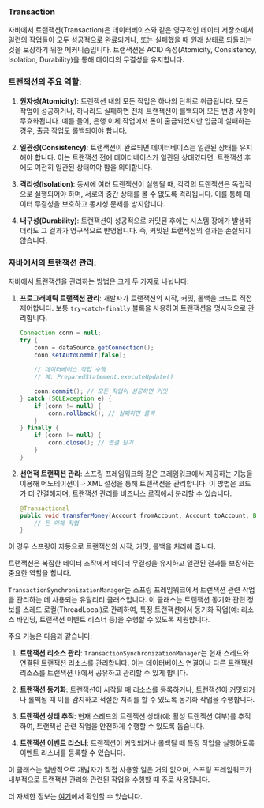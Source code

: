 ### Transaction

자바에서 트랜잭션(Transaction)은 데이터베이스와 같은 영구적인 데이터 저장소에서 일련의 작업들이 모두 성공적으로 완료되거나, 또는 실패했을 때 원래 상태로 되돌리는 것을 보장하기 위한 메커니즘입니다. 트랜잭션은 ACID 속성(Atomicity, Consistency, Isolation, Durability)을 통해 데이터의 무결성을 유지합니다.

### 트랜잭션의 주요 역할:

1. **원자성(Atomicity)**: 트랜잭션 내의 모든 작업은 하나의 단위로 취급됩니다. 모든 작업이 성공하거나, 하나라도 실패하면 전체 트랜잭션이 롤백되어 모든 변경 사항이 무효화됩니다. 예를 들어, 은행 이체 작업에서 돈이 출금되었지만 입금이 실패하는 경우, 출금 작업도 롤백되어야 합니다.

2. **일관성(Consistency)**: 트랜잭션이 완료되면 데이터베이스는 일관된 상태를 유지해야 합니다. 이는 트랜잭션 전에 데이터베이스가 일관된 상태였다면, 트랜잭션 후에도 여전히 일관된 상태여야 함을 의미합니다.

3. **격리성(Isolation)**: 동시에 여러 트랜잭션이 실행될 때, 각각의 트랜잭션은 독립적으로 실행되어야 하며, 서로의 중간 상태를 볼 수 없도록 격리됩니다. 이를 통해 데이터 무결성을 보호하고 동시성 문제를 방지합니다.

4. **내구성(Durability)**: 트랜잭션이 성공적으로 커밋된 후에는 시스템 장애가 발생하더라도 그 결과가 영구적으로 반영됩니다. 즉, 커밋된 트랜잭션의 결과는 손실되지 않습니다.

### 자바에서의 트랜잭션 관리:

자바에서 트랜잭션을 관리하는 방법은 크게 두 가지로 나뉩니다:

1. **프로그래매틱 트랜잭션 관리**: 개발자가 트랜잭션의 시작, 커밋, 롤백을 코드로 직접 제어합니다. 보통 `try-catch-finally` 블록을 사용하여 트랜잭션을 명시적으로 관리합니다.

    ```java
    Connection conn = null;
    try {
        conn = dataSource.getConnection();
        conn.setAutoCommit(false);
        
        // 데이터베이스 작업 수행
        // 예: PreparedStatement.executeUpdate()

        conn.commit(); // 모든 작업이 성공하면 커밋
    } catch (SQLException e) {
        if (conn != null) {
            conn.rollback(); // 실패하면 롤백
        }
    } finally {
        if (conn != null) {
            conn.close(); // 연결 닫기
        }
    }
    ```

2. **선언적 트랜잭션 관리**: 스프링 프레임워크와 같은 프레임워크에서 제공하는 기능을 이용해 어노테이션이나 XML 설정을 통해 트랜잭션을 관리합니다. 이 방법은 코드가 더 간결해지며, 트랜잭션 관리를 비즈니스 로직에서 분리할 수 있습니다.

    ```java
    @Transactional
    public void transferMoney(Account fromAccount, Account toAccount, BigDecimal amount) {
        // 돈 이체 작업
    }
    ```

이 경우 스프링이 자동으로 트랜잭션의 시작, 커밋, 롤백을 처리해 줍니다.

트랜잭션은 복잡한 데이터 조작에서 데이터 무결성을 유지하고 일관된 결과를 보장하는 중요한 역할을 합니다.


`TransactionSynchronizationManager`는 스프링 프레임워크에서 트랜잭션 관련 작업을 관리하는 데 사용되는 유틸리티 클래스입니다. 이 클래스는 트랜잭션 동기화 관련 정보를 스레드 로컬(ThreadLocal)로 관리하여, 특정 트랜잭션에서 동기화 작업(예: 리소스 바인딩, 트랜잭션 이벤트 리스너 등)을 수행할 수 있도록 지원합니다.

주요 기능은 다음과 같습니다:

1. **트랜잭션 리소스 관리**: `TransactionSynchronizationManager`는 현재 스레드와 연결된 트랜잭션 리소스를 관리합니다. 이는 데이터베이스 연결이나 다른 트랜잭션 리소스를 트랜잭션 내에서 공유하고 관리할 수 있게 합니다.

2. **트랜잭션 동기화**: 트랜잭션이 시작될 때 리소스를 등록하거나, 트랜잭션이 커밋되거나 롤백될 때 이를 감지하고 적절한 처리를 할 수 있도록 동기화 작업을 수행합니다.

3. **트랜잭션 상태 추적**: 현재 스레드의 트랜잭션 상태(예: 활성 트랜잭션 여부)를 추적하여, 트랜잭션 관련 작업을 안전하게 수행할 수 있도록 돕습니다.

4. **트랜잭션 이벤트 리스너**: 트랜잭션이 커밋되거나 롤백될 때 특정 작업을 실행하도록 이벤트 리스너를 등록할 수 있습니다.

이 클래스는 일반적으로 개발자가 직접 사용할 일은 거의 없으며, 스프링 프레임워크가 내부적으로 트랜잭션 관리와 관련된 작업을 수행할 때 주로 사용됩니다.

더 자세한 정보는 [여기](https://gptonline.ai/ko/)에서 확인할 수 있습니다.
